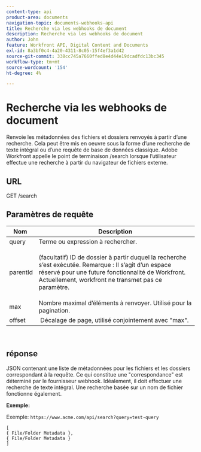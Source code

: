 ```yaml
---
content-type: api
product-area: documents
navigation-topic: documents-webhooks-api
title: Recherche via les webhooks de document
description: Recherche via les webhooks de document
author: John
feature: Workfront API, Digital Content and Documents
exl-id: 8a3bf0c4-4a20-4311-8c05-15f4ef3a1d42
source-git-commit: 338cc745a7660ffed8e4d44e19dcadfdc13bc345
workflow-type: tm+mt
source-wordcount: '154'
ht-degree: 4%

---
```


# Recherche via les webhooks de document

Renvoie les métadonnées des fichiers et dossiers renvoyés à partir d’une recherche. Cela peut être mis en oeuvre sous la forme d’une recherche de texte intégral ou d’une requête de base de données classique. Adobe Workfront appelle le point de terminaison /search lorsque l’utilisateur effectue une recherche à partir du navigateur de fichiers externe.

## URL

GET /search

## Paramètres de requête

<table style="table-layout:auto"> 
 <col> 
 <col> 
 <thead> 
  <tr> 
   <th>Nom </th> 
   <th>Description</th> 
  </tr> 
 </thead> 
 <tbody> 
  <tr> 
   <td>query</td> 
   <td>Terme ou expression à rechercher.</td> 
  </tr> 
  <tr> 
   <td>parentId</td> 
   <td> <p>(facultatif) ID de dossier à partir duquel la recherche s’est exécutée. Remarque : Il s’agit d’un espace réservé pour une future fonctionnalité de Workfront. Actuellement, workfront ne transmet pas ce paramètre. </p> </td> 
  </tr> 
  <tr> 
   <td>max</td> 
   <td>Nombre maximal d’éléments à renvoyer. Utilisé pour la pagination.</td> 
  </tr> 
  <tr> 
   <td>offset</td> 
   <td> Décalage de page, utilisé conjointement avec "max".</td> 
  </tr> 
 </tbody> 
</table>

 

## réponse

JSON contenant une liste de métadonnées pour les fichiers et les dossiers correspondant à la requête. Ce qui constitue une &quot;correspondance&quot; est déterminé par le fournisseur webhook. Idéalement, il doit effectuer une recherche de texte intégral. Une recherche basée sur un nom de fichier fonctionne également.

**Exemple:**

Exemple:  `https://www.acme.com/api/search?query=test-query`

```
[ 
{ File/Folder Metadata },
{ File/Folder Metadata } 
]
```
